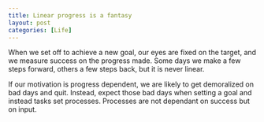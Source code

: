 ```yaml
---
title: Linear progress is a fantasy
layout: post
categories: [Life]
---
```


When we set off to achieve a new goal, our eyes are fixed on the target, and we measure success on the progress made. Some days we make a few steps forward, others a few steps back, but it is never linear. 

If our motivation is progress dependent, we are likely to get demoralized on bad days and quit. Instead, expect those bad days when setting a goal and instead tasks set processes. Processes are not dependant on success but on input.

